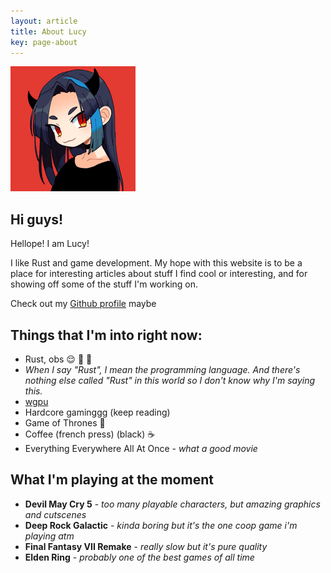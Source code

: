 ```yaml
---
layout: article
title: About Lucy
key: page-about
---
```


![profile pic](./assets/lucy/cute-avatar.png)

## Hi guys!

Hellope! I am Lucy!

I like Rust and game development. My hope with this website is to be a place for interesting articles about stuff
I find cool or interesting, and for showing off some of the stuff I'm working on.

Check out my [Github profile](https://github.com/lucypero/) maybe

## Things that I'm into right now:

- Rust, obs :relieved: :nail_care: :crab:
- *When I say "Rust", I mean the programming language. And there's nothing else called "Rust" in this world so
  I don't know why I'm saying this.*
- [wgpu](https://github.com/gfx-rs/wgpu)
- Hardcore gaminggg (keep reading)
- Game of Thrones :crown:
- Coffee (french press) (black) :coffee:
- Everything Everywhere All At Once - *what a good movie*

## What I'm playing at the moment

- **Devil May Cry 5** - *too many playable characters, but amazing graphics and cutscenes*
- **Deep Rock Galactic** - *kinda boring but it's the one coop game i'm playing atm*
- **Final Fantasy VII Remake** - *really slow but it's pure quality*
- **Elden Ring** - *probably one of the best games of all time*
